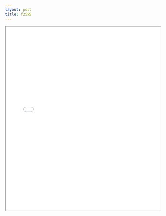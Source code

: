 ```yaml
---
layout: post
title: f2555
---
```


<div class="pdf-container">
<iframe src="ea/assets/pdfs/f2555.pdf" height="600" width="100%" allowFullScreen="true"></iframe>
</div>

